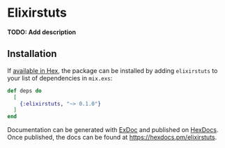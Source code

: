# Elixirstuts

**TODO: Add description**

## Installation

If [available in Hex](https://hex.pm/docs/publish), the package can be installed
by adding `elixirstuts` to your list of dependencies in `mix.exs`:

```elixir
def deps do
  [
    {:elixirstuts, "~> 0.1.0"}
  ]
end
```

Documentation can be generated with [ExDoc](https://github.com/elixir-lang/ex_doc)
and published on [HexDocs](https://hexdocs.pm). Once published, the docs can
be found at <https://hexdocs.pm/elixirstuts>.

